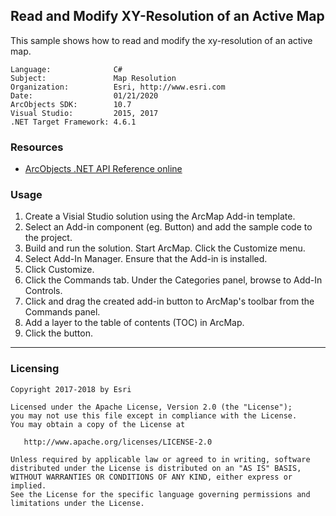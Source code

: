 ## Read and Modify XY-Resolution of an Active Map

  <div xmlns="http://www.w3.org/1999/xhtml">This sample shows how to read and modify the xy-resolution of an active map.</div>  


<!-- TODO: Fill this section below with metadata about this sample-->
```
Language:              C#
Subject:               Map Resolution
Organization:          Esri, http://www.esri.com
Date:                  01/21/2020
ArcObjects SDK:        10.7
Visual Studio:         2015, 2017
.NET Target Framework: 4.6.1
```

### Resources

* [ArcObjects .NET API Reference online](http://desktop.arcgis.com/en/arcobjects/latest/net/webframe.htm)

### Usage
1. Create a Visial Studio solution using the ArcMap Add-in template.
2. Select an Add-in component (eg. Button) and add the sample code to the project.
3. Build and run the solution. Start ArcMap. Click the Customize menu.
4. Select Add-In Manager. Ensure that the Add-in is installed.  
5. Click Customize.
6. Click the Commands tab. Under the Categories panel, browse to Add-In Controls.   
7. Click and drag the created add-in button to ArcMap's toolbar from the Commands panel.  
8. Add a layer to the table of contents (TOC) in ArcMap. 
9. Click the button.  


---------------------------------

### Licensing
```
Copyright 2017-2018 by Esri

Licensed under the Apache License, Version 2.0 (the "License");
you may not use this file except in compliance with the License.
You may obtain a copy of the License at

   http://www.apache.org/licenses/LICENSE-2.0

Unless required by applicable law or agreed to in writing, software
distributed under the License is distributed on an "AS IS" BASIS,
WITHOUT WARRANTIES OR CONDITIONS OF ANY KIND, either express or implied.
See the License for the specific language governing permissions and
limitations under the License.
```

